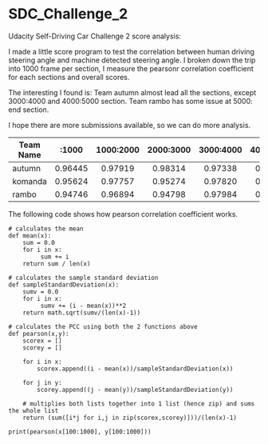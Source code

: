 # SDC_Challenge_2
Udacity Self-Driving Car Challenge 2 score analysis:

I made a little score program to test the correlation between human driving steering angle and machine detected steering angle.
I broken down the trip into 1000 frame per section, I measure the pearsonr correlation coefficient for each sections and overall scores. 

The interesting I found is:
Team autumn almost lead all the sections, except 3000:4000 and 4000:5000 section. 
Team rambo has some issue at 5000: end section. 

I hope there are more submissions available, so we can do more analysis.

| Team Name |   :1000 |1000:2000|2000:3000|3000:4000|4000:5000|5000:    | overall |
| ----------|:-------:|:-------:|:-------:|:-------:|:-------:|--------:|--------:|
| autumn    | 0.96445 | 0.97919 | 0.98314 | 0.97338 | 0.97434 | 0.95287 | 0.97508 |
| komanda   | 0.95624 | 0.97757 | 0.95274 | 0.97820 | 0.97552 | 0.93064 | 0.97115 |
| rambo     | 0.94746 | 0.96894 | 0.94798 | 0.97984 | 0.97356 | 0.64140 | 0.93332 |



The following code shows how pearson correlation coefficient works. 
```
# calculates the mean
def mean(x):
    sum = 0.0
    for i in x:
         sum += i
    return sum / len(x) 

# calculates the sample standard deviation
def sampleStandardDeviation(x):
    sumv = 0.0
    for i in x:
         sumv += (i - mean(x))**2
    return math.sqrt(sumv/(len(x)-1))

# calculates the PCC using both the 2 functions above
def pearson(x,y):
    scorex = []
    scorey = []

    for i in x: 
        scorex.append((i - mean(x))/sampleStandardDeviation(x)) 

    for j in y:
        scorey.append((j - mean(y))/sampleStandardDeviation(y))

    # multiplies both lists together into 1 list (hence zip) and sums the whole list   
    return (sum([i*j for i,j in zip(scorex,scorey)]))/(len(x)-1)

print(pearson(x[100:1000], y[100:1000]))

```
